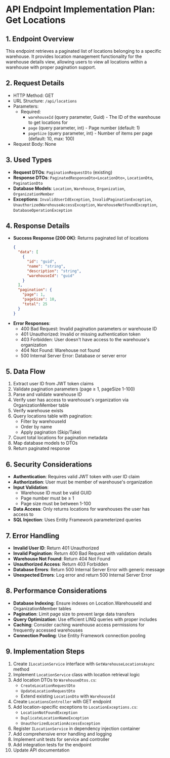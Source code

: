 # API Endpoint Implementation Plan: Get Locations

## 1. Endpoint Overview
This endpoint retrieves a paginated list of locations belonging to a specific warehouse. It provides location management functionality for the warehouse details view, allowing users to view all locations within a warehouse with proper pagination support.

## 2. Request Details
- HTTP Method: GET
- URL Structure: `/api/locations`
- Parameters:
  - Required: 
    - `warehouseId` (query parameter, Guid) - The ID of the warehouse to get locations for
    - `page` (query parameter, int) - Page number (default: 1)
    - `pageSize` (query parameter, int) - Number of items per page (default: 10, max: 100)
- Request Body: None

## 3. Used Types
- **Request DTOs**: `PaginationRequestDto` (existing)
- **Response DTOs**: `PaginatedResponseDto<LocationDto>`, `LocationDto`, `PaginationDto`
- **Database Models**: `Location`, `Warehouse`, `Organization`, `OrganizationMember`
- **Exceptions**: `InvalidUserIdException`, `InvalidPaginationException`, `UnauthorizedWarehouseAccessException`, `WarehouseNotFoundException`, `DatabaseOperationException`

## 4. Response Details
- **Success Response (200 OK)**: Returns paginated list of locations
  ```json
  {
    "data": [
      {
        "id": "guid",
        "name": "string",
        "description": "string",
        "warehouseId": "guid"
      }
    ],
    "pagination": {
      "page": 1,
      "pageSize": 10,
      "total": 25
    }
  }
  ```
- **Error Responses**:
  - 400 Bad Request: Invalid pagination parameters or warehouse ID
  - 401 Unauthorized: Invalid or missing authentication token
  - 403 Forbidden: User doesn't have access to the warehouse's organization
  - 404 Not Found: Warehouse not found
  - 500 Internal Server Error: Database or server error

## 5. Data Flow
1. Extract user ID from JWT token claims
2. Validate pagination parameters (page ≥ 1, pageSize 1-100)
3. Parse and validate warehouse ID
4. Verify user has access to warehouse's organization via OrganizationMember table
5. Verify warehouse exists
6. Query locations table with pagination:
   - Filter by warehouseId
   - Order by name
   - Apply pagination (Skip/Take)
7. Count total locations for pagination metadata
8. Map database models to DTOs
9. Return paginated response

## 6. Security Considerations
- **Authentication**: Requires valid JWT token with user ID claim
- **Authorization**: User must be member of warehouse's organization
- **Input Validation**: 
  - Warehouse ID must be valid GUID
  - Page number must be ≥ 1
  - Page size must be between 1-100
- **Data Access**: Only returns locations for warehouses the user has access to
- **SQL Injection**: Uses Entity Framework parameterized queries

## 7. Error Handling
- **Invalid User ID**: Return 401 Unauthorized
- **Invalid Pagination**: Return 400 Bad Request with validation details
- **Warehouse Not Found**: Return 404 Not Found
- **Unauthorized Access**: Return 403 Forbidden
- **Database Errors**: Return 500 Internal Server Error with generic message
- **Unexpected Errors**: Log error and return 500 Internal Server Error

## 8. Performance Considerations
- **Database Indexing**: Ensure indexes on Location.WarehouseId and OrganizationMember tables
- **Pagination**: Limit page size to prevent large data transfers
- **Query Optimization**: Use efficient LINQ queries with proper includes
- **Caching**: Consider caching warehouse access permissions for frequently accessed warehouses
- **Connection Pooling**: Use Entity Framework connection pooling

## 9. Implementation Steps
1. Create `ILocationService` interface with `GetWarehouseLocationsAsync` method
2. Implement `LocationService` class with location retrieval logic
3. Add location DTOs to `WarehouseDtos.cs`:
   - `CreateLocationRequestDto`
   - `UpdateLocationRequestDto`
   - Extend existing `LocationDto` with `WarehouseId`
4. Create `LocationsController` with GET endpoint
5. Add location-specific exceptions to `LocationExceptions.cs`:
   - `LocationNotFoundException`
   - `DuplicateLocationNameException`
   - `UnauthorizedLocationAccessException`
6. Register `ILocationService` in dependency injection container
7. Add comprehensive error handling and logging
8. Implement unit tests for service and controller
9. Add integration tests for the endpoint
10. Update API documentation
